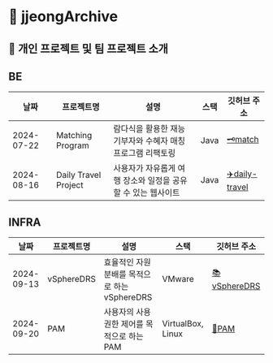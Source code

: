 # 🤍 jjeongArchive

## 🙌 개인 프로젝트 및 팀 프로젝트 소개

## BE
| 날짜       | 프로젝트명         | 설명                            | 스택                   | 깃허브 주소                                      |
|------------|----------------------|---------------------------------|------------------------|------------------------------------------------|
| 2024-07-22 | Matching Program  | 람다식을 활용한 재능 기부자와 수혜자 매칭 프로그램 리팩토링        | Java | [🗝️match](https://github.com/jjeong1015/WooriFISA-java-refactoring) |
| 2024-08-16 | Daily Travel Project  | 사용자가 자유롭게 여행 장소와 일정을 공유할 수 있는 웹사이트        | Java | [:airplane:daily-travel](https://github.com/WooriFisa3-TeamOrg/daily-travel) |

## INFRA
| 날짜       | 프로젝트명         | 설명                            | 스택                   | 깃허브 주소                                      |
|------------|----------------------|---------------------------------|------------------------|------------------------------------------------|
| 2024-09-13 | vSphereDRS  | 효율적인 자원 분배를 목적으로 하는 vSphereDRS        | VMware | [:books:vSphereDRS](https://github.com/WooriFISA-VMware/vSphereDRS) |
| 2024-09-20 | PAM  | 사용자의 사용 권한 제어를 목적으로 하는 PAM        | VirtualBox, Linux | [:book:PAM](https://github.com/jjeong1015/WooriFISA-PAM) |
